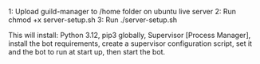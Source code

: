 1: Upload guild-manager to /home folder on ubuntu live server
2: Run chmod +x server-setup.sh
3: Run ./server-setup.sh

This will install: Python 3.12, pip3 globally, Supervisor [Process Manager], install the bot requirements, create a
supervisor configuration script, set it and the bot to run at start up, then start the bot.
